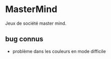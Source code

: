 # MasterMind

Jeux de société master mind.

## bug connus

- problème dans les couleurs en mode difficile
